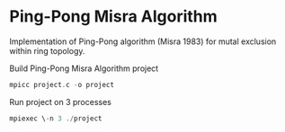 # Ping-Pong Misra Algorithm
Implementation of Ping-Pong algorithm (Misra 1983) for mutal exclusion within ring topology.

Build Ping-Pong Misra Algorithm project
``` C
mpicc project.c -o project
```
Run project on 3 processes
``` C
mpiexec \-n 3 ./project
```